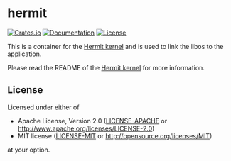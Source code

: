 # hermit

[![Crates.io](https://img.shields.io/crates/v/hermit.svg)](https://crates.io/crates/hermit)
[![Documentation](https://img.shields.io/badge/docs-latest-blue.svg)](https://hermitcore.github.io/hermit-rs/hermit/)
[![License](https://img.shields.io/crates/l/hermit.svg)](https://img.shields.io/crates/l/hermit.svg)

This is a container for the [Hermit kernel](https://github.com/hermitcore/kernel) and is used to link the libos to the application.

Please read the README of the [Hermit kernel](https://github.com/hermitcore/kernel) for more information.

## License

Licensed under either of

 * Apache License, Version 2.0
   ([LICENSE-APACHE](LICENSE-APACHE) or <http://www.apache.org/licenses/LICENSE-2.0>)
 * MIT license
   ([LICENSE-MIT](LICENSE-MIT) or <http://opensource.org/licenses/MIT>)

at your option.
